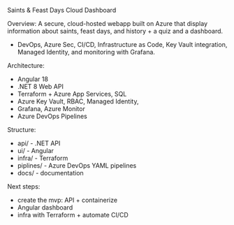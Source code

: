 Saints & Feast Days Cloud Dashboard

Overview:
A secure, cloud-hosted webapp built on Azure that display information about saints, feast days, and history + a quiz and a dashboard.

- DevOps, Azure Sec, CI/CD, Infrastructure as Code, Key Vault integration, Managed Identity, and monitoring with Grafana.

Architecture:
- Angular 18
- .NET 8 Web API
- Terraform + Azure App Services, SQL
- Azure Key Vault, RBAC, Managed Identity,
- Grafana, Azure Monitor
- Azure DevOps Pipelines

Structure:
- api/ - .NET API
- ui/ - Angular
- infra/ - Terraform
- piplines/ - Azure DevOps YAML pipelines
- docs/ - documentation

Next steps:
- create the mvp: API + containerize
- Angular dashboard
- infra with Terraform + automate CI/CD
